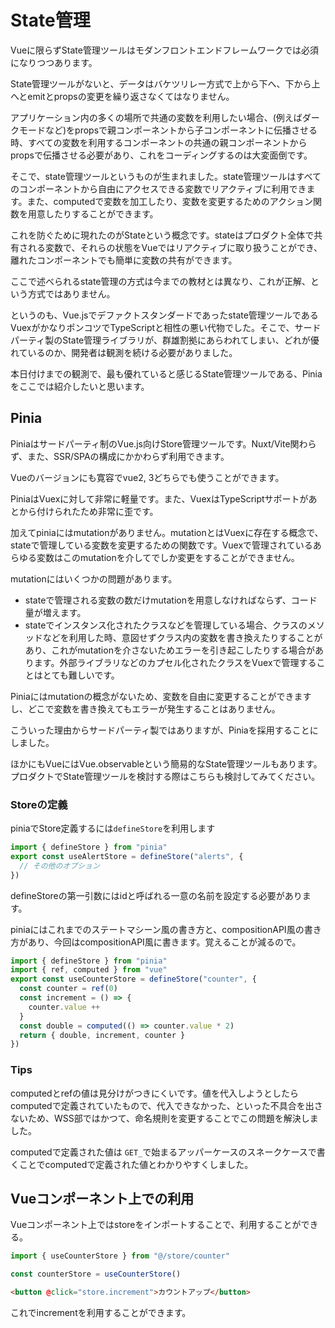 # State管理

Vueに限らずState管理ツールはモダンフロントエンドフレームワークでは必須になりつつあります。

State管理ツールがないと、データはバケツリレー方式で上から下へ、下から上へとemitとpropsの変更を繰り返さなくてはなりません。

アプリケーション内の多くの場所で共通の変数を利用したい場合、(例えばダークモードなど)をpropsで親コンポーネントから子コンポーネントに伝播させる時、すべての変数を利用するコンポーネントの共通の親コンポーネントからpropsで伝播させる必要があり、これをコーディングするのは大変面倒です。

そこで、state管理ツールというものが生まれました。state管理ツールはすべてのコンポーネントから自由にアクセスできる変数でリアクティブに利用できます。また、computedで変数を加工したり、変数を変更するためのアクション関数を用意したりすることができます。

これを防ぐために現れたのがStateという概念です。stateはプロダクト全体で共有される変数で、それらの状態をVueではリアクティブに取り扱うことができ、離れたコンポーネントでも簡単に変数の共有ができます。

ここで述べられるstate管理の方式は今までの教材とは異なり、これが正解、という方式ではありません。

というのも、Vue.jsでデファクトスタンダードであったstate管理ツールであるVuexがかなりポンコツでTypeScriptと相性の悪い代物でした。そこで、サードパーティ製のState管理ライブラリが、群雄割拠にあらわれてしまい、どれが優れているのか、開発者は観測を続ける必要がありました。

本日付けまでの観測で、最も優れていると感じるState管理ツールである、Piniaをここでは紹介したいと思います。

## Pinia

Piniaはサードパーティ制のVue.js向けStore管理ツールです。Nuxt/Vite関わらず、また、SSR/SPAの構成にかかわらず利用できます。

Vueのバージョンにも寛容でvue2, 3どちらでも使うことができます。

PiniaはVuexに対して非常に軽量です。また、VuexはTypeScriptサポートがあとから付けられたため非常に歪です。

加えてpiniaにはmutationがありません。mutationとはVuexに存在する概念で、stateで管理している変数を変更するための関数です。Vuexで管理されているあらゆる変数はこのmutationを介してでしか変更をすることができません。

mutationにはいくつかの問題があります。

- stateで管理される変数の数だけmutationを用意しなければならず、コード量が増えます。
- stateでインスタンス化されたクラスなどを管理している場合、クラスのメソッドなどを利用した時、意図せずクラス内の変数を書き換えたりすることがあり、これがmutationを介さないためエラーを引き起こしたりする場合があります。外部ライブラリなどのカプセル化されたクラスをVuexで管理することはとても難しいです。

Piniaにはmutationの概念がないため、変数を自由に変更することができますし、どこで変数を書き換えてもエラーが発生することはありません。

こういった理由からサードパーティ製ではありますが、Piniaを採用することにしました。

ほかにもVueにはVue.observableという簡易的なState管理ツールもあります。プロダクトでState管理ツールを検討する際はこちらも検討してみてください。

### Storeの定義

piniaでStore定義するには`defineStore`を利用します

```ts
import { defineStore } from "pinia"
export const useAlertStore = defineStore("alerts", {
  // その他のオプション
})
```

defineStoreの第一引数にはidと呼ばれる一意の名前を設定する必要があります。

piniaにはこれまでのステートマシーン風の書き方と、compositionAPI風の書き方があり、今回はcompositionAPI風に書きます。覚えることが減るので。

```ts
import { defineStore } from "pinia"
import { ref, computed } from "vue"
export const useCounterStore = defineStore("counter", {
  const counter = ref(0)
  const increment = () => {
    counter.value ++
  }
  const double = computed(() => counter.value * 2)
  return { double, increment, counter }
})
```

### Tips

computedとrefの値は見分けがつきにくいです。値を代入しようとしたらcomputedで定義されていたもので、代入できなかった、といった不具合を出さないため、WSS部ではかつて、命名規則を変更することでこの問題を解決しました。

computedで定義された値は `GET_`で始まるアッパーケースのスネークケースで書くことでcomputedで定義された値とわかりやすくしました。

## Vueコンポーネント上での利用

Vueコンポーネント上ではstoreをインポートすることで、利用することができる。

```js
import { useCounterStore } from "@/store/counter"

const counterStore = useCounterStore()
```

```html
<button @click="store.increment">カウントアップ</button>
```

これでincrementを利用することができます。
